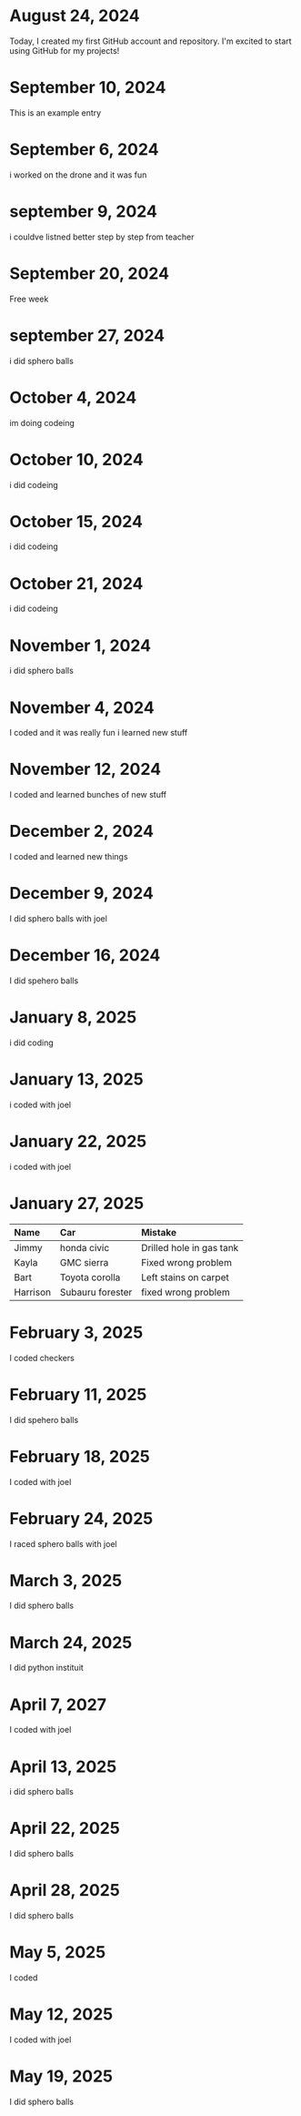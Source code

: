 # August 24, 2024
Today, I created my first GitHub account and repository. I'm excited to start using GitHub for my projects!
# September 10, 2024
This is an example entry 
# September 6, 2024
i worked on the drone and it was fun
# september 9, 2024
i couldve listned better step by step from teacher
# September 20, 2024
Free week
# september 27, 2024
i did sphero balls 
# October 4, 2024
im doing codeing
# October 10, 2024
i did codeing
# October 15, 2024
i did codeing
# October 21, 2024
i did codeing
# November 1, 2024
i did sphero balls
# November 4, 2024
I coded and it was really fun i learned new stuff
# November 12, 2024
I coded and learned bunches of new stuff
# December 2, 2024
I coded and learned new things 
# December 9, 2024 
I did sphero balls with joel
# December 16, 2024
I did spehero balls 
# January 8, 2025
i did coding
# January 13, 2025
i coded with joel
# January 22, 2025
i coded with joel
# January 27, 2025
| Name     | Car | Mistake |
| :------- | :-- | :------ |
| Jimmy    |honda civic     | Drilled hole in gas tank  |
| Kayla    |GMC sierra     |   Fixed wrong problem      |
| Bart     | Toyota corolla    |    Left stains on carpet |
| Harrison |  Subauru forester   |  fixed wrong problem  |
# February 3, 2025
I coded checkers
# February 11, 2025
I did spehero balls
# February 18, 2025 
I coded with joel
# February 24, 2025
I raced sphero balls with joel
# March 3, 2025
I did sphero balls
# March 24, 2025
I did python instituit
# April 7, 2027
I coded with joel
# April 13, 2025
i did sphero balls
# April 22, 2025
I did sphero balls
# April 28, 2025
I did sphero balls
# May 5, 2025
I coded 
# May 12, 2025
I coded with joel 
# May 19, 2025
I did sphero balls
